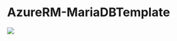 # AzureRM-MariaDBTemplate

<a href="https://azuredeploy.net/?repository=https://github.com/jeremylindsayni/AzureRM-MariaDBTemplate" target="_blank">
    <img src="http://azuredeploy.net/deploybutton.png"/>
</a>
